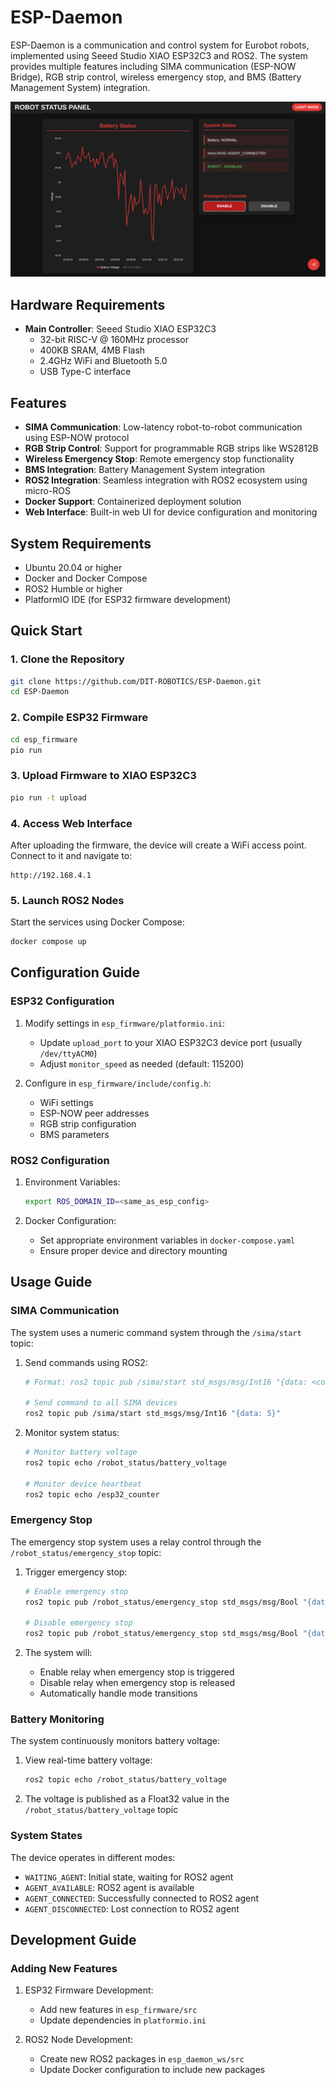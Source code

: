 # ESP-Daemon

ESP-Daemon is a communication and control system for Eurobot robots, implemented using Seeed Studio XIAO ESP32C3 and ROS2. The system provides multiple features including SIMA communication (ESP-NOW Bridge), RGB strip control, wireless emergency stop, and BMS (Battery Management System) integration.

![XIAO ESP32C3 WebUI](docs/images/webui.png)

## Hardware Requirements

- **Main Controller**: Seeed Studio XIAO ESP32C3
  - 32-bit RISC-V @ 160MHz processor
  - 400KB SRAM, 4MB Flash
  - 2.4GHz WiFi and Bluetooth 5.0
  - USB Type-C interface

## Features

- **SIMA Communication**: Low-latency robot-to-robot communication using ESP-NOW protocol
- **RGB Strip Control**: Support for programmable RGB strips like WS2812B
- **Wireless Emergency Stop**: Remote emergency stop functionality
- **BMS Integration**: Battery Management System integration
- **ROS2 Integration**: Seamless integration with ROS2 ecosystem using micro-ROS
- **Docker Support**: Containerized deployment solution
- **Web Interface**: Built-in web UI for device configuration and monitoring

## System Requirements

- Ubuntu 20.04 or higher
- Docker and Docker Compose
- ROS2 Humble or higher
- PlatformIO IDE (for ESP32 firmware development)

## Quick Start

### 1. Clone the Repository

```bash
git clone https://github.com/DIT-ROBOTICS/ESP-Daemon.git
cd ESP-Daemon
```

### 2. Compile ESP32 Firmware

```bash
cd esp_firmware
pio run
```

### 3. Upload Firmware to XIAO ESP32C3

```bash
pio run -t upload
```

### 4. Access Web Interface

After uploading the firmware, the device will create a WiFi access point. Connect to it and navigate to:
```
http://192.168.4.1
```

### 5. Launch ROS2 Nodes

Start the services using Docker Compose:

```bash
docker compose up
```

## Configuration Guide

### ESP32 Configuration

1. Modify settings in `esp_firmware/platformio.ini`:
   - Update `upload_port` to your XIAO ESP32C3 device port (usually `/dev/ttyACM0`)
   - Adjust `monitor_speed` as needed (default: 115200)

2. Configure in `esp_firmware/include/config.h`:
   - WiFi settings
   - ESP-NOW peer addresses
   - RGB strip configuration
   - BMS parameters

### ROS2 Configuration

1. Environment Variables:
   ```bash
   export ROS_DOMAIN_ID=<same_as_esp_config>
   ```

2. Docker Configuration:
   - Set appropriate environment variables in `docker-compose.yaml`
   - Ensure proper device and directory mounting

## Usage Guide

### SIMA Communication

The system uses a numeric command system through the `/sima/start` topic:

1. Send commands using ROS2:
   ```bash
   # Format: ros2 topic pub /sima/start std_msgs/msg/Int16 "{data: <command>}"
   
   # Send command to all SIMA devices
   ros2 topic pub /sima/start std_msgs/msg/Int16 "{data: 5}"
   ```

2. Monitor system status:
   ```bash
   # Monitor battery voltage
   ros2 topic echo /robot_status/battery_voltage
   
   # Monitor device heartbeat
   ros2 topic echo /esp32_counter
   ```

### Emergency Stop

The emergency stop system uses a relay control through the `/robot_status/emergency_stop` topic:

1. Trigger emergency stop:
   ```bash
   # Enable emergency stop
   ros2 topic pub /robot_status/emergency_stop std_msgs/msg/Bool "{data: true}"
   
   # Disable emergency stop
   ros2 topic pub /robot_status/emergency_stop std_msgs/msg/Bool "{data: false}"
   ```

2. The system will:
   - Enable relay when emergency stop is triggered
   - Disable relay when emergency stop is released
   - Automatically handle mode transitions

### Battery Monitoring

The system continuously monitors battery voltage:

1. View real-time battery voltage:
   ```bash
   ros2 topic echo /robot_status/battery_voltage
   ```

2. The voltage is published as a Float32 value in the `/robot_status/battery_voltage` topic

### System States

The device operates in different modes:
- `WAITING_AGENT`: Initial state, waiting for ROS2 agent
- `AGENT_AVAILABLE`: ROS2 agent is available
- `AGENT_CONNECTED`: Successfully connected to ROS2 agent
- `AGENT_DISCONNECTED`: Lost connection to ROS2 agent

## Development Guide

### Adding New Features

1. ESP32 Firmware Development:
   - Add new features in `esp_firmware/src`
   - Update dependencies in `platformio.ini`

2. ROS2 Node Development:
   - Create new ROS2 packages in `esp_daemon_ws/src`
   - Update Docker configuration to include new packages
